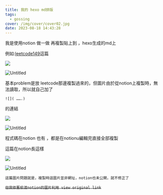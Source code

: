 ```yaml
---
title: 我的 hexo md排版
tags:
  - gossing
cover: /img/cover/cover02.jpg
date: 2023-08-18 14:43:28
---
```

我是使用notion 做一做 再複製貼上到 ，hexo生成的md上

例如:[leetcode149](../Leetcode-149-Max-Points-on-a-Line.md)這篇

![](https://file.notion.so/f/s/defe7bf7-6a0a-4de6-9a47-d7673e1f9678/Untitled.png?id=f7e61a0b-7172-40e8-ac44-110ee05098a4&table=block&spaceId=aa7d30ee-c6ed-4ce4-91c8-c79bede1cbaf&expirationTimestamp=1692432000000&signature=C0KOFegHWV94yzeHht3cFaFN8_W8A5CNgzyfUvhEyLA&downloadName=Untitled.png)

![Untitled](https://s3-us-west-2.amazonaws.com/secure.notion-static.com/defe7bf7-6a0a-4de6-9a47-d7673e1f9678/Untitled.png)

基本problem是放 leetcode那邊複製過來的，但圖片由於從notion上複製時，無法讀取，所以就自己加了

```
![]( …….)
```

的連結

![](https://file.notion.so/f/s/3c223c82-4736-425a-bea3-1bbc02dc0642/Untitled.png?id=fd8b2d48-0f75-4956-b13a-e2995b315848&table=block&spaceId=aa7d30ee-c6ed-4ce4-91c8-c79bede1cbaf&expirationTimestamp=1692432000000&signature=wXVpJ2eX_Z1mvA3YU1MA8nnIFXyHZkNW_-xYBPG64ZQ&downloadName=Untitled.png)

![Untitled](https://s3-us-west-2.amazonaws.com/secure.notion-static.com/3c223c82-4736-425a-bea3-1bbc02dc0642/Untitled.png)

程式碼在notion 也有 ，都是在notionu編輯完直接全部複製

這篇在notion長這樣

![](https://file.notion.so/f/s/6b8e44ea-e824-469d-b41e-e1ce61a3891d/Untitled.png?id=83051412-3d94-4ba6-8591-77156425b216&table=block&spaceId=aa7d30ee-c6ed-4ce4-91c8-c79bede1cbaf&expirationTimestamp=1692432000000&signature=FPikxfjXvtlraKctbJXSnp0mJsVVZ-4_iy2YEYhE-Jg&downloadName=Untitled.png)

![Untitled](https://s3-us-west-2.amazonaws.com/secure.notion-static.com/6b8e44ea-e824-469d-b41e-e1ce61a3891d/Untitled.png)

`這篇圖片問題就是，複製時這圖片並非網址，notion也未公開，就不修正了`

~~`但我依舊偷渡notion的圖片利用 view original link`~~